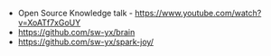 - Open Source Knowledge talk - https://www.youtube.com/watch?v=XoATf7xGoUY
- https://github.com/sw-yx/brain
- https://github.com/sw-yx/spark-joy/